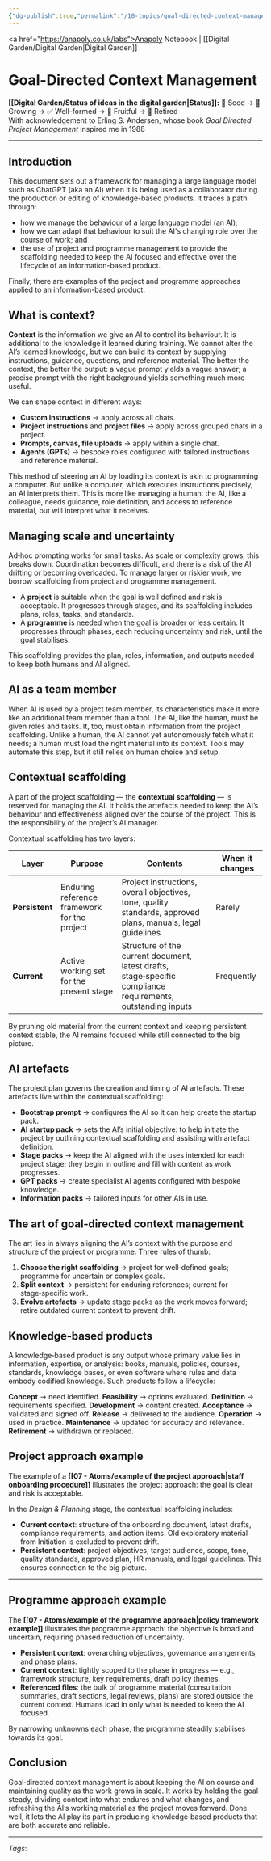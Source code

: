 ```yaml
---
{"dg-publish":true,"permalink":"/10-topics/goal-directed-context-management/","tags":["topic"],"created":"2025-08-20T09:29:12.259+01:00","updated":"2025-08-22T07:57:58.531+01:00"}
---
```


<a href="https://anapoly.co.uk/labs">Anapoly Notebook</a> | [[Digital Garden/Digital Garden\|Digital Garden]] 

# Goal-Directed Context Management

**[[Digital Garden/Status of ideas in the digital garden\|Status]]:** 🔸 Seed → 🔸 Growing → ✅ Well-formed → 🔸 Fruitful → 🔸 Retired  
With acknowledgement to Erling S. Andersen, whose book *Goal Directed Project Management* inspired me in 1988

---

## Introduction

This document sets out a framework for managing a large language model such as ChatGPT (aka an AI) when it is being used as a collaborator during the production or editing of knowledge-based products. It traces a path through:

- how we manage the behaviour of a large language model (an AI);
- how we can adapt that behaviour to suit the AI's changing role over the course of work; and
- the use of project and programme management to provide the scaffolding needed to keep the AI focused and effective over the lifecycle of an information-based product.    

Finally, there are examples of the project and programme approaches applied to an information-based product.

## What is context?

**Context** is the information we give an AI to control its behaviour. It is additional to the knowledge it learned during training. We cannot alter the AI’s learned knowledge, but we can build its context by supplying instructions, guidance, questions, and reference material. The better the context, the better the output: a vague prompt yields a vague answer; a precise prompt with the right background yields something much more useful.

We can shape context in different ways:

- **Custom instructions** → apply across all chats.
- **Project instructions** and **project files** → apply across grouped chats in a project.
- **Prompts, canvas, file uploads** → apply within a single chat.
- **Agents (GPTs)** → bespoke roles configured with tailored instructions and reference material.

This method of steering an AI by loading its context is akin to programming a computer. But unlike a computer, which executes instructions precisely, an AI interprets them. This is more like managing a human: the AI, like a colleague, needs guidance, role definition, and access to reference material, but will interpret what it receives.

## Managing scale and uncertainty

Ad‑hoc prompting works for small tasks. As scale or complexity grows, this breaks down. Coordination becomes difficult, and there is a risk of the AI drifting or becoming overloaded. To manage larger or riskier work, we borrow scaffolding from project and programme management.

- A **project** is suitable when the goal is well defined and risk is acceptable. It progresses through stages, and its scaffolding includes plans, roles, tasks, and standards.
- A **programme** is needed when the goal is broader or less certain. It progresses through phases, each reducing uncertainty and risk, until the goal stabilises.

This scaffolding provides the plan, roles, information, and outputs needed to keep both humans and AI aligned.

## AI as a team member

When AI is used by a project team member, its characteristics make it more like an additional team member than a tool. The AI, like the human, must be given roles and tasks. It, too, must obtain information from the project scaffolding. Unlike a human, the AI cannot yet autonomously fetch what it needs; a human must load the right material into its context. Tools may automate this step, but it still relies on human choice and setup.

## Contextual scaffolding

A part of the project scaffolding — the **contextual scaffolding** — is reserved for managing the AI. It holds the artefacts needed to keep the AI’s behaviour and effectiveness aligned over the course of the project. This is the responsibility of the project’s AI manager.

Contextual scaffolding has two layers:

|Layer|Purpose|Contents|When it changes|
|---|---|---|---|
|**Persistent**|Enduring reference framework for the project|Project instructions, overall objectives, tone, quality standards, approved plans, manuals, legal guidelines|Rarely|
|**Current**|Active working set for the present stage|Structure of the current document, latest drafts, stage‑specific compliance requirements, outstanding inputs|Frequently|

By pruning old material from the current context and keeping persistent context stable, the AI remains focused while still connected to the big picture.

## AI artefacts

The project plan governs the creation and timing of AI artefacts. These artefacts live within the contextual scaffolding:

- **Bootstrap prompt** → configures the AI so it can help create the startup pack.
- **AI startup pack** → sets the AI’s initial objective: to help initiate the project by outlining contextual scaffolding and assisting with artefact definition.
- **Stage packs** → keep the AI aligned with the uses intended for each project stage; they begin in outline and fill with content as work progresses.
- **GPT packs** → create specialist AI agents configured with bespoke knowledge.
- **Information packs** → tailored inputs for other AIs in use.

## The art of goal‑directed context management

The art lies in always aligning the AI’s context with the purpose and structure of the project or programme. Three rules of thumb:

1. **Choose the right scaffolding** → project for well‑defined goals; programme for uncertain or complex goals.
2. **Split context** → persistent for enduring references; current for stage‑specific work.
3. **Evolve artefacts** → update stage packs as the work moves forward; retire outdated current context to prevent drift.    

## Knowledge‑based products

A knowledge‑based product is any output whose primary value lies in information, expertise, or analysis: books, manuals, policies, courses, standards, knowledge bases, or even software where rules and data embody codified knowledge. Such products follow a lifecycle:

**Concept** → need identified.
**Feasibility** → options evaluated.
**Definition** → requirements specified.
**Development** → content created.
**Acceptance** → validated and signed off.
**Release** → delivered to the audience.
**Operation** → used in practice.
**Maintenance** → updated for accuracy and relevance.
**Retirement** → withdrawn or replaced.    

## Project approach example

The example of a **[[07 - Atoms/example of the project approach\|staff onboarding procedure]]** illustrates the project approach: the goal is clear and risk is acceptable.

In the _Design & Planning_ stage, the contextual scaffolding includes:

- **Current context**: structure of the onboarding document, latest drafts, compliance requirements, and action items. Old exploratory material from Initiation is excluded to prevent drift.
- **Persistent context**: project objectives, target audience, scope, tone, quality standards, approved plan, HR manuals, and legal guidelines. This ensures connection to the big picture.

---

## Programme approach example

The **[[07 - Atoms/example of the programme approach\|policy framework example]]** illustrates the programme approach: the objective is broad and uncertain, requiring phased reduction of uncertainty.

- **Persistent context**: overarching objectives, governance arrangements, and phase plans.
- **Current context**: tightly scoped to the phase in progress — e.g., framework structure, key requirements, draft policy themes.
- **Referenced files**: the bulk of programme material (consultation summaries, draft sections, legal reviews, plans) are stored outside the current context. Humans load in only what is needed to keep the AI focused.    

By narrowing unknowns each phase, the programme steadily stabilises towards its goal.

## Conclusion

Goal‑directed context management is about keeping the AI on course and maintaining quality as the work grows in scale. It works by holding the goal steady, dividing context into what endures and what changes, and refreshing the AI’s working material as the project moves forward. Done well, it lets the AI play its part in producing knowledge‑based products that are both accurate and reliable.


---
*Tags*: 